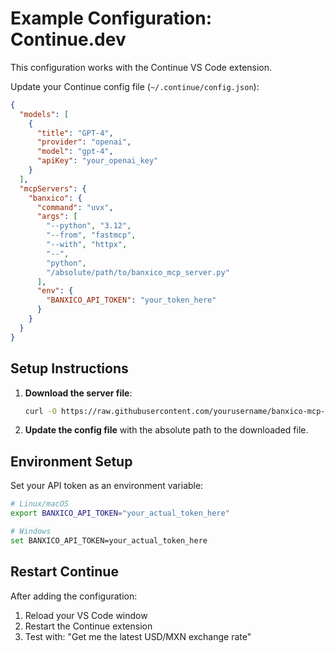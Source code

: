 # Example Configuration: Continue.dev

This configuration works with the Continue VS Code extension.

Update your Continue config file (`~/.continue/config.json`):

```json
{
  "models": [
    {
      "title": "GPT-4",
      "provider": "openai",
      "model": "gpt-4",
      "apiKey": "your_openai_key"
    }
  ],
  "mcpServers": {
    "banxico": {
      "command": "uvx",
      "args": [
        "--python", "3.12",
        "--from", "fastmcp",
        "--with", "httpx",
        "--",
        "python",
        "/absolute/path/to/banxico_mcp_server.py"
      ],
      "env": {
        "BANXICO_API_TOKEN": "your_token_here"
      }
    }
  }
}
```

## Setup Instructions

1. **Download the server file**:
   ```bash
   curl -O https://raw.githubusercontent.com/yourusername/banxico-mcp-server/main/banxico_mcp_server.py
   ```

2. **Update the config file** with the absolute path to the downloaded file.

## Environment Setup

Set your API token as an environment variable:

```bash
# Linux/macOS
export BANXICO_API_TOKEN="your_actual_token_here"

# Windows
set BANXICO_API_TOKEN=your_actual_token_here
```

## Restart Continue

After adding the configuration:
1. Reload your VS Code window
2. Restart the Continue extension
3. Test with: "Get me the latest USD/MXN exchange rate"